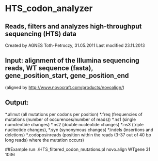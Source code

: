 # HTS_codon_analyzer
## Reads, filters and analyzes high-throughput sequencing (HTS) data 
 
 
 Created by AGNES Toth-Petroczy, 31.05.2011
 Last modified 23.11.2013

## Input: alignment of the Illumina sequencing reads, WT sequence (fasta), gene_position_start, gene_position_end
 (aligned by http://www.novocraft.com/products/novoalign/)
## Output: 
 *.allmut (all mutations per codons per position)
 *.freq (frequencies of mutations (number of occurences/number of reads))
 *.ns1 (single numcleotide changes)
 *.ns2 (double nucleotide changes)
 *.ns3 (triple nucleotide changes),
 *.syn (synonymous changes)
 *.indels (insertions and deletions)
 *.codoposinreads (position within the reads (3-37 out of 40 bp long reads) where the mutation occurs)

##Example run
 ./HTS_filtered_codon_mutations.pl novo.align WTgene 31 1036
